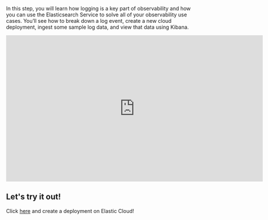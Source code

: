 In this step, you will learn how logging is a key part of observability and how you can use the Elasticsearch Service to solve all of your observability use cases. You’ll see how to  break down a log event, create a new cloud deployment, ingest some sample log data, and view that data using Kibana.

<iframe style="width: 700px;height: 400px;" src="https://www.youtube.com/embed/BBGEG21CGo0" frameborder="0" allow="accelerometer; autoplay; encrypted-media; gyroscope; picture-in-picture" allowfullscreen></iframe>

## Let's try it out!

Click [here](https://cloud.elastic.co/deployments/create) and create a deployment on Elastic Cloud!
